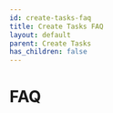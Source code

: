 ```yaml
---
id: create-tasks-faq
title: Create Tasks FAQ
layout: default
parent: Create Tasks
has_children: false
---
```


# FAQ
